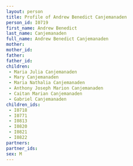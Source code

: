 ```yaml
---
layout: person
title: Profile of Andrew Benedict Canjemanaden
person_id: I0719
first_name: Andrew Benedict
last_name: Canjemanaden
full_name: Andrew Benedict Canjemanaden
mother: 
mother_id: 
father: 
father_id: 
children:
 - Maria Julia Canjemanaden
 - Mary Canjemanaden
 - Maria Nathalia Canjemanaden
 - Anthony Joseph Marion Canjemanaden
 - Caitan Marian Canjemanaden
 - Gabriel Canjemanaden
children_ids:
 - I0718
 - I0771
 - I0813
 - I0820
 - I0821
 - I0822
partners:
partner_ids:
sex: M
---
```


